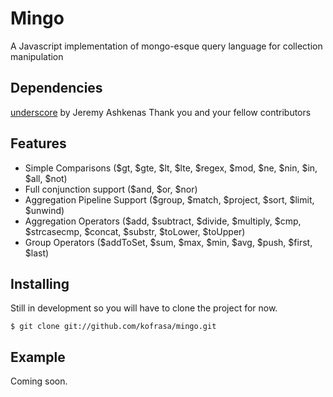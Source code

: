 Mingo
=====
A Javascript implementation of mongo-esque query language for collection manipulation


Dependencies
-------------
[underscore](https://github.com/jashkenas/underscore) by Jeremy Ashkenas
Thank you and your fellow contributors


Features
---------
- Simple Comparisons ($gt, $gte, $lt, $lte, $regex, $mod, $ne, $nin, $in, $all, $not)
- Full conjunction support ($and, $or, $nor)
- Aggregation Pipeline Support ($group, $match, $project, $sort, $limit, $unwind)
- Aggregation Operators ($add, $subtract, $divide, $multiply, $cmp, $strcasecmp, $concat, $substr, $toLower, $toUpper)
- Group Operators ($addToSet, $sum, $max, $min, $avg, $push, $first, $last)


Installing
------------
Still in development so you will have to clone the project for now.

    $ git clone git://github.com/kofrasa/mingo.git


Example
----------
Coming soon.